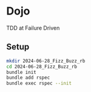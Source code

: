 # Dojo

TDD at Failure Driven

## Setup

```sh
mkdir 2024-06-28_Fizz_Buzz_rb
cd 2024-06-28_Fizz_Buzz_rb
bundle init
bundle add rspec
bundle exec rspec --init
```
